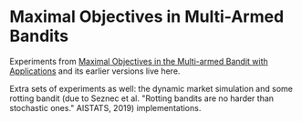 # Maximal Objectives in Multi-Armed Bandits

Experiments from [Maximal Objectives in the Multi-armed Bandit with Applications](https://arxiv.org/abs/2006.06853v6) and its earlier versions live here.

Extra sets of experiments as well: the dynamic market simulation and some rotting bandit (due to Seznec et al. "Rotting bandits are no harder than stochastic ones." AISTATS, 2019) implementations.
